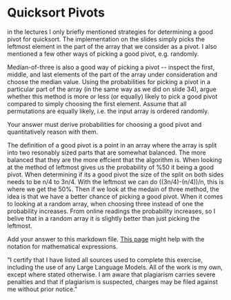 # Quicksort Pivots

in the lectures I only briefly mentioned strategies for determining a good pivot
for quicksort. The implementation on the slides simply picks the leftmost
element in the part of the array that we consider as a pivot. I also mentioned a
few other ways of picking a good pivot, e.g. randomly.

Median-of-three is also a good way of picking a pivot -- inspect the first,
middle, and last elements of the part of the array under consideration and
choose the median value. Using the probabilities for picking a pivot in a
particular part of the array (in the same way as we did on slide 34), argue
whether this method is more or less (or equally) likely to pick a good pivot
compared to simply choosing the first element. Assume that all permutations are
equally likely, i.e. the input array is ordered randomly.

Your answer must derive probabilities for choosing a good pivot and
quantitatively reason with them.

The definition of a good pivot is a point in an array where the array is split into two resonably sized parts that are somewhat balanced. The more balanced that they are the more effcient that the algorithm is. When looking at the method of leftmost gives us the probability of %50 it being a good pivot. When determining if its a good pivot the size of the split on both sides needs to be n/4 to 3n/4. With the leftmost we can do ((3n/4)-(n/4))/n, this is where we get the 50%. Then if we look at the medain of three method, the idea is that we have a better chance of picking a good pivot. When it comes to looking at a random array, when choosing three instead of one the probability increases. From online readings the probability increases, so I belive that in a random array it is slightly better than just picking the leftmost. 


Add your answer to this markdown file. [This
page](https://docs.github.com/en/get-started/writing-on-github/working-with-advanced-formatting/writing-mathematical-expressions)
might help with the notation for mathematical expressions.

"I certify that I have listed all sources used to complete this exercise, including the use of any Large Language Models. All of the work is my own, except where stated otherwise. I am aware that plagiarism carries severe penalties and that if plagiarism is suspected, charges may be filed against me without prior notice."
